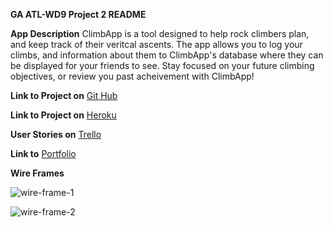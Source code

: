 **GA ATL-WD9 Project 2 README**

**App Description** 
ClimbApp is a tool designed to help rock climbers plan, and keep track of their veritcal ascents. The app allows you to log your climbs, and information about them to ClimbApp's database where they can be displayed for your friends to see. Stay focused on your future climbing objectives, or review you past acheivement with ClimbApp!


**Link to Project on** [Git Hub](https://bs3589.github.io/Climb-App/.)



**Link to Project on** [Heroku](https://fierce-river-35093.herokuapp.com/)



**User Stories on** [Trello](https://trello.com/b/LurdW9S4/wdi-project-2)



**Link to** [Portfolio](https://bs3589.github.io/Portfolio/)



**Wire Frames**

![wire-frame-1](http://i.imgur.com/jcV9m6w.jpg)

![wire-frame-2](http://i.imgur.com/Fkoe7MT.jpg)

